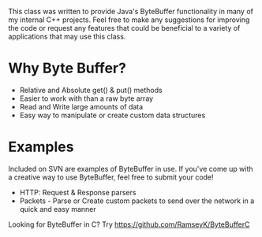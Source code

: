 This class was written to provide Java's ByteBuffer functionality in many of my internal C++ projects. Feel free to make any suggestions for improving the code or request any features that could be beneficial to a variety of applications that may use this class.

# Why Byte Buffer? #
  * Relative and Absolute get() & put() methods
  * Easier to work with than a raw byte array
  * Read and Write large amounts of data
  * Easy way to manipulate or create custom data structures

# Examples #
Included on SVN are examples of ByteBuffer in use. If you've come up with a creative way to use ByteBuffer, feel free to submit your code!
  * HTTP: Request & Response parsers
  * Packets - Parse or Create custom packets to send over the network in a quick and easy manner


Looking for ByteBuffer in C? Try https://github.com/RamseyK/ByteBufferC